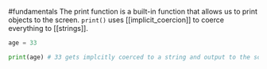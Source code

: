 #fundamentals 
The print function is a built-in function that allows us to print objects to the screen. `print()` uses [[implicit_coercion]] to coerce everything to [[strings]].

```python
age = 33

print(age) # 33 gets implcitly coerced to a string and output to the screen
```
